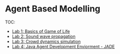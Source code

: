 # Agent Based Modelling

TOC:
  - [Lab 1: Basics of Game of Life](lab1/README.md)
  - [Lab 2: Sound wave propagation](lab2/README.md)
  - [Lab 3: Crowd dynamics simulation](lab3/README.md)
  - [Lab 4: Java Agent Development Enviorment - JADE](lab4/README.md)
